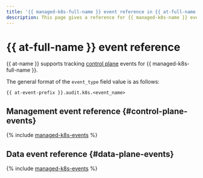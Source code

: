 ```yaml
---
title: '{{ managed-k8s-full-name }} event reference in {{ at-full-name }}'
description: This page gives a reference for {{ managed-k8s-name }} events tracked in {{ at-name }}.
---
```


# {{ at-full-name }} event reference

{{ at-name }} supports tracking [control plane](../audit-trails/concepts/format.md) events for {{ managed-k8s-full-name }}.

The general format of the `event_type` field value is as follows:

```text
{{ at-event-prefix }}.audit.k8s.<event_name>
```

## Management event reference {#control-plane-events}

{% include [managed-k8s-events](../_includes/audit-trails/events/managed-k8s-events.md) %}

## Data event reference {#data-plane-events}

{% include [managed-k8s-events](../_includes/audit-trails/events/managed-k8s-events-dp.md) %}
